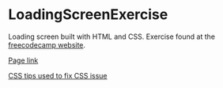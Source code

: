 # LoadingScreenExercise
Loading screen built with HTML and CSS. Exercise found at the [freecodecamp website](https://www.freecodecamp.org/news/how-to-build-a-delightful-loading-screen-in-5-minutes-847991da509f).

[Page link](https://raizaarcanjo.github.io/LoadingScreenExercise/)

[CSS tips used to fix CSS issue](https://github.com/orgs/community/discussions/22495)
